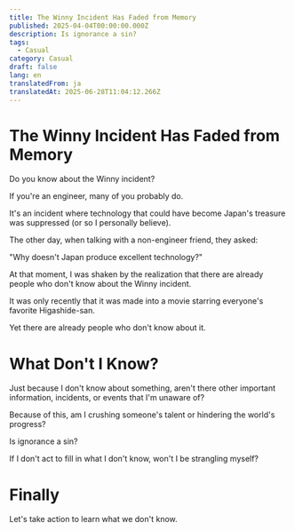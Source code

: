 ```yaml
---
title: The Winny Incident Has Faded from Memory
published: 2025-04-04T00:00:00.000Z
description: Is ignorance a sin?
tags:
  - Casual
category: Casual
draft: false
lang: en
translatedFrom: ja
translatedAt: 2025-06-28T11:04:12.266Z
---
```


# The Winny Incident Has Faded from Memory
Do you know about the Winny incident?

If you're an engineer, many of you probably do.

It's an incident where technology that could have become Japan's treasure was suppressed (or so I personally believe).

The other day, when talking with a non-engineer friend, they asked:

"Why doesn't Japan produce excellent technology?"

At that moment, I was shaken by the realization that there are already people who don't know about the Winny incident.

It was only recently that it was made into a movie starring everyone's favorite Higashide-san.

Yet there are already people who don't know about it.

# What Don't I Know?

Just because I don't know about something, aren't there other important information, incidents, or events that I'm unaware of?

Because of this, am I crushing someone's talent or hindering the world's progress?

Is ignorance a sin?

If I don't act to fill in what I don't know, won't I be strangling myself?

# Finally

Let's take action to learn what we don't know.
